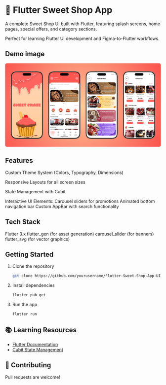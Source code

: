 # 🍰 Flutter Sweet Shop App

A complete Sweet Shop UI built with Flutter, featuring splash screens, home pages, special offers, and category sections.

Perfect for learning Flutter UI development and Figma-to-Flutter workflows.

## Demo image

![Demo](https://raw.githubusercontent.com/ales-dev-studio/Flutter-Sweet-Shop-App-UI/refs/heads/main/assets/demos/demo-1.png)

## Features
Custom Theme System (Colors, Typography, Dimensions)

Responsive Layouts for all screen sizes

State Management with Cubit

Interactive UI Elements:
  Carousel sliders for promotions
  Animated bottom navigation bar
  Custom AppBar with search functionality


## Tech Stack
Flutter 3.x
flutter_gen (for asset generation)
carousel_slider (for banners)
flutter_svg (for vector graphics)

## Getting Started  
1. Clone the repository  
   ```bash
   git clone https://github.com/yourusername/Flutter-Sweet-Shop-App-UI.git
   ```
2. Install dependencies  
   ```bash
   flutter pub get
   ```
3. Run the app  
   ```bash
   flutter run
   ```

## 📚 Learning Resources  
- [Flutter Documentation](https://flutter.dev/docs)  
- [Cubit State Management](https://bloclibrary.dev/#/fluttercubitgettingstarted)  

## 🤝 Contributing  
Pull requests are welcome!
